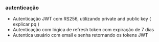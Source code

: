 ### autenticação

- Autenticação JWT com RS256, utilizando private and public key ( explicar pq )
- Autenticação com lógica de refresh token com expiração de 7 dias
- Autentica usuário com email e senha retornando os tokens JWT
